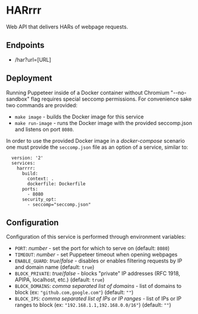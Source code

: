 # HARrrr

Web API that delivers HARs of webpage requests.

## Endpoints

* /har?url=[URL]

## Deployment

Running Puppeteer inside of a Docker container without Chromium "--no-sandbox" flag requires special seccomp permissions. For convenience sake two commands are provided:

* `make image` - builds the Docker image for this service
* `make run-image` - runs the Docker image with the provided seccomp.json and listens on port `8080`.

In order to use the provided Docker image in a _docker-compose_ scenario one must provide the `seccomp.json` file as an option of a service, similar to:

```
  version: '2'
  services:
    harrrr:
      build:
        context: .
        dockerfile: Dockerfile
      ports:
        - 8080
      security_opt:
        - seccomp="seccomp.json"
```

## Configuration

Configuration of this service is performed through environment variables:

* `PORT`: *number* - set the port for which to serve on (default: `8080`)
* `TIMEOUT`: *number* - set Puppeteer timeout when opening webpages
* `ENABLE_GUARD`: *true*/*false* - disables or enables filtering requests by IP and domain name (default: `true`)
* `BLOCK_PRIVATE`: *true*/*false* - blocks "private" IP addresses (RFC 1918, APIPA, localhost, etc.) (default: `true`)
* `BLOCK_DOMAINS`: *comma separated list of domains* - list of domains to block (ex: `"github.com,google.com"`) (default: `""`)
* `BLOCK_IPS`: *comma separated list of IPs or IP ranges* - list of IPs or IP ranges to block (ex: `"192.168.1.1,192.168.0.0/16"`) (default: `""`)